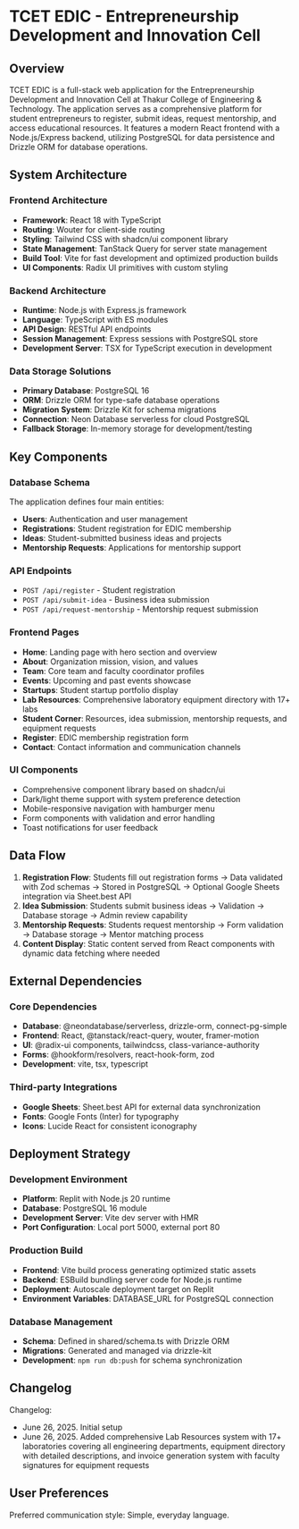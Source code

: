 # TCET EDIC - Entrepreneurship Development and Innovation Cell

## Overview

TCET EDIC is a full-stack web application for the Entrepreneurship Development and Innovation Cell at Thakur College of Engineering & Technology. The application serves as a comprehensive platform for student entrepreneurs to register, submit ideas, request mentorship, and access educational resources. It features a modern React frontend with a Node.js/Express backend, utilizing PostgreSQL for data persistence and Drizzle ORM for database operations.

## System Architecture

### Frontend Architecture
- **Framework**: React 18 with TypeScript
- **Routing**: Wouter for client-side routing
- **Styling**: Tailwind CSS with shadcn/ui component library
- **State Management**: TanStack Query for server state management
- **Build Tool**: Vite for fast development and optimized production builds
- **UI Components**: Radix UI primitives with custom styling

### Backend Architecture
- **Runtime**: Node.js with Express.js framework
- **Language**: TypeScript with ES modules
- **API Design**: RESTful API endpoints
- **Session Management**: Express sessions with PostgreSQL store
- **Development Server**: TSX for TypeScript execution in development

### Data Storage Solutions
- **Primary Database**: PostgreSQL 16
- **ORM**: Drizzle ORM for type-safe database operations
- **Migration System**: Drizzle Kit for schema migrations
- **Connection**: Neon Database serverless for cloud PostgreSQL
- **Fallback Storage**: In-memory storage for development/testing

## Key Components

### Database Schema
The application defines four main entities:
- **Users**: Authentication and user management
- **Registrations**: Student registration for EDIC membership
- **Ideas**: Student-submitted business ideas and projects
- **Mentorship Requests**: Applications for mentorship support

### API Endpoints
- `POST /api/register` - Student registration
- `POST /api/submit-idea` - Business idea submission
- `POST /api/request-mentorship` - Mentorship request submission

### Frontend Pages
- **Home**: Landing page with hero section and overview
- **About**: Organization mission, vision, and values
- **Team**: Core team and faculty coordinator profiles
- **Events**: Upcoming and past events showcase
- **Startups**: Student startup portfolio display
- **Lab Resources**: Comprehensive laboratory equipment directory with 17+ labs
- **Student Corner**: Resources, idea submission, mentorship requests, and equipment requests
- **Register**: EDIC membership registration form
- **Contact**: Contact information and communication channels

### UI Components
- Comprehensive component library based on shadcn/ui
- Dark/light theme support with system preference detection
- Mobile-responsive navigation with hamburger menu
- Form components with validation and error handling
- Toast notifications for user feedback

## Data Flow

1. **Registration Flow**: Students fill out registration forms → Data validated with Zod schemas → Stored in PostgreSQL → Optional Google Sheets integration via Sheet.best API
2. **Idea Submission**: Students submit business ideas → Validation → Database storage → Admin review capability
3. **Mentorship Requests**: Students request mentorship → Form validation → Database storage → Mentor matching process
4. **Content Display**: Static content served from React components with dynamic data fetching where needed

## External Dependencies

### Core Dependencies
- **Database**: @neondatabase/serverless, drizzle-orm, connect-pg-simple
- **Frontend**: React, @tanstack/react-query, wouter, framer-motion
- **UI**: @radix-ui components, tailwindcss, class-variance-authority
- **Forms**: @hookform/resolvers, react-hook-form, zod
- **Development**: vite, tsx, typescript

### Third-party Integrations
- **Google Sheets**: Sheet.best API for external data synchronization
- **Fonts**: Google Fonts (Inter) for typography
- **Icons**: Lucide React for consistent iconography

## Deployment Strategy

### Development Environment
- **Platform**: Replit with Node.js 20 runtime
- **Database**: PostgreSQL 16 module
- **Development Server**: Vite dev server with HMR
- **Port Configuration**: Local port 5000, external port 80

### Production Build
- **Frontend**: Vite build process generating optimized static assets
- **Backend**: ESBuild bundling server code for Node.js runtime
- **Deployment**: Autoscale deployment target on Replit
- **Environment Variables**: DATABASE_URL for PostgreSQL connection

### Database Management
- **Schema**: Defined in shared/schema.ts with Drizzle ORM
- **Migrations**: Generated and managed via drizzle-kit
- **Development**: `npm run db:push` for schema synchronization

## Changelog

Changelog:
- June 26, 2025. Initial setup
- June 26, 2025. Added comprehensive Lab Resources system with 17+ laboratories covering all engineering departments, equipment directory with detailed descriptions, and invoice generation system with faculty signatures for equipment requests

## User Preferences

Preferred communication style: Simple, everyday language.